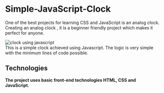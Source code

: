 # Simple-JavaScript-Clock

One of the best projects for learning CSS and JavaScript is an analog clock. Creating an analog clock , it is a beginner friendly project which makes it perfect for anyone.
<br>

![clock using javascript](https://user-images.githubusercontent.com/99191648/162608052-75dd3922-cd3b-43ac-8f78-c85e5dd2ed8d.PNG)
<br>This is a simple clock achieved using Javascript. The logic is very simple with the minimum lines of code possible.

<h2>Technologies</h2>
<b>The project uses basic front-end technologies HTML, CSS and JavaScript.</b>


